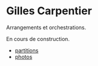 <link href="gc.css" rel="stylesheet" type="text/css">

# Gilles Carpentier

Arrangements et orchestrations.

En cours de construction.


* [partitions](scores/Partitions.html "Partitions")
* [photos](photos/Photos.html "Photos")

